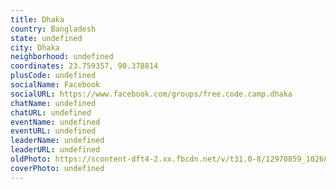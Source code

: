```yaml
---
title: Dhaka
country: Bangladesh
state: undefined
city: Dhaka
neighborhood: undefined
coordinates: 23.759357, 90.378814
plusCode: undefined
socialName: Facebook
socialURL: https://www.facebook.com/groups/free.code.camp.dhaka
chatName: undefined
chatURL: undefined
eventName: undefined
eventURL: undefined
leaderName: undefined
leaderURL: undefined
oldPhoto: https://scontent-dft4-2.xx.fbcdn.net/v/t31.0-8/12970859_1026829580743407_6594193243472986697_o.jpg?oh=208b23ac112f57e25e81c6ce08f1f290&oe=598E4E1E
coverPhoto: undefined
---
```

